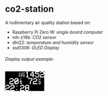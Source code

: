 # co2-station
A rudimentary air quality station based on:
* Raspberry Pi Zero W: _single-board computer_
* mh-z19b: _CO2 sensor_
* dht22: _temperature and humidity sensor_
* ssd1306: _OLED Display_

###### Display output example:
![oled](screenshot.png)
